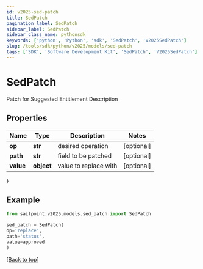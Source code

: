 ```yaml
---
id: v2025-sed-patch
title: SedPatch
pagination_label: SedPatch
sidebar_label: SedPatch
sidebar_class_name: pythonsdk
keywords: ['python', 'Python', 'sdk', 'SedPatch', 'V2025SedPatch'] 
slug: /tools/sdk/python/v2025/models/sed-patch
tags: ['SDK', 'Software Development Kit', 'SedPatch', 'V2025SedPatch']
---
```


# SedPatch

Patch for Suggested Entitlement Description

## Properties

Name | Type | Description | Notes
------------ | ------------- | ------------- | -------------
**op** | **str** | desired operation | [optional] 
**path** | **str** | field to be patched | [optional] 
**value** | **object** | value to replace with | [optional] 
}

## Example

```python
from sailpoint.v2025.models.sed_patch import SedPatch

sed_patch = SedPatch(
op='replace',
path='status',
value=approved
)

```
[[Back to top]](#) 

